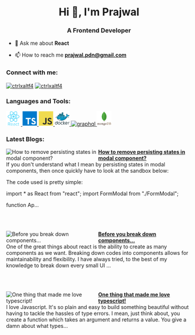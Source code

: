 <h1 align="center">Hi 👋, I'm Prajwal</h1>
<h3 align="center">A Frontend Developer</h3>

- 💬 Ask me about **React**

- 📫 How to reach me **prajwal.pdn@gmail.com**

<h3 align="left">Connect with me:</h3>
<p align="left">
<a href="https://twitter.com/ctrlxaltf4" target="blank"><img align="center" src="https://raw.githubusercontent.com/rahuldkjain/github-profile-readme-generator/master/src/images/icons/Social/twitter.svg" alt="ctrlxaltf4" height="30" width="40" /></a>
<a href="https://linkedin.com/in/ctrlxaltf4" target="blank"><img align="center" src="https://raw.githubusercontent.com/rahuldkjain/github-profile-readme-generator/master/src/images/icons/Social/linked-in-alt.svg" alt="ctrlxaltf4" height="30" width="40" /></a>
</p>

<h3 align="left">Languages and Tools:</h3>
<p align="left"> <a href="https://reactjs.org/" target="_blank" rel="noreferrer"> <img src="https://raw.githubusercontent.com/devicons/devicon/master/icons/react/react-original-wordmark.svg" alt="react" width="40" height="40"/> </a> <a href="https://www.typescriptlang.org/" target="_blank" rel="noreferrer"> <img src="https://raw.githubusercontent.com/devicons/devicon/master/icons/typescript/typescript-original.svg" alt="typescript" width="40" height="40"/> </a> </a> <a href="https://developer.mozilla.org/en-US/docs/Web/JavaScript" target="_blank" rel="noreferrer"> <img src="https://raw.githubusercontent.com/devicons/devicon/master/icons/javascript/javascript-original.svg" alt="javascript" width="40" height="40"/> </a> <a href="https://www.docker.com/" target="_blank" rel="noreferrer"> <img src="https://raw.githubusercontent.com/devicons/devicon/master/icons/docker/docker-original-wordmark.svg" alt="docker" width="40" height="40"/> </a> <a href="https://graphql.org" target="_blank" rel="noreferrer"> <img src="https://www.vectorlogo.zone/logos/graphql/graphql-icon.svg" alt="graphql" width="40" height="40"/> <a href="https://www.mongodb.com/" target="_blank" rel="noreferrer"> <img src="https://raw.githubusercontent.com/devicons/devicon/master/icons/mongodb/mongodb-original-wordmark.svg" alt="mongodb" width="40" height="40"/> </a> </p>

<h3 align="left"> Latest Blogs: </h3>

<!-- HASHNODE_BLOG:START -->
<p align="left">
<a href="https://www.forehead.dev//how-to-remove-persisting-states-in-modal-component" title="How to remove persisting states in modal component?"><img src="https://cdn.hashnode.com/res/hashnode/image/unsplash/pY_AZJfdbHQ/upload/v1641307095948/-itkGnwjej.jpeg" alt="How to remove persisting states in modal component?" width="250px" align="left" /></a>
<a href="https://www.forehead.dev//how-to-remove-persisting-states-in-modal-component" title="How to remove persisting states in modal component?"><strong>How to remove persisting states in modal component?</strong></a>
<br/> If you don't understand what I mean by persisting states in modal components, then once quickly have to look at the sandbox below:




The code used is pretty simple: 

import * as React from "react";
import FormModal from "./FormModal";

function Ap... </p> <br/> <br/>
<p align="left">
<a href="https://www.forehead.dev//before-you-break-down-components" title="Before you break down components..."><img src="https://cdn.hashnode.com/res/hashnode/image/unsplash/XLmhRnV8yuc/upload/v1640706695613/RNU8uksBf.jpeg" alt="Before you break down components..." width="250px" align="left" /></a>
<a href="https://www.forehead.dev//before-you-break-down-components" title="Before you break down components..."><strong>Before you break down components...</strong></a>
<br/> One of the great things about react is the ability to create as many components as we want. Breaking down codes into components allows for maintainability and flexibility. I have always tried, to the best of my knowledge to break down every small UI ... </p> <br/> <br/>
<p align="left">
<a href="https://www.forehead.dev//one-thing-that-made-me-love-typescript" title="One thing that made me love typescript!"><img src="https://cdn.hashnode.com/res/hashnode/image/unsplash/BY34glOW7wA/upload/v1640009614496/4wihspXTF.jpeg" alt="One thing that made me love typescript!" width="250px" align="left" /></a>
<a href="https://www.forehead.dev//one-thing-that-made-me-love-typescript" title="One thing that made me love typescript!"><strong>One thing that made me love typescript!</strong></a>
<br/> I love Javascript. It's so plain and easy to build  something beautiful without having to tackle the hassles of type errors. I mean, just think about, you create a function which takes an argument and returns a value. You give a damn about what types... </p> <br/> <br/>
<!-- HASHNODE_BLOG:END -->
